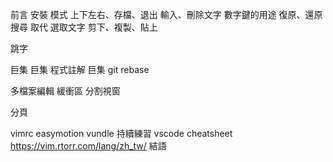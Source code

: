 前言
安裝
模式
上下左右、存檔、退出
輸入、刪除文字
數字鍵的用途
復原、還原
搜尋
取代
選取文字
剪下、複製、貼上

跳字

巨集
巨集 程式註解
巨集 git rebase

多檔案編輯
緩衝區
分割視窗

分頁

vimrc
easymotion
vundle
持續練習 vscode
cheatsheet https://vim.rtorr.com/lang/zh_tw/
結語
